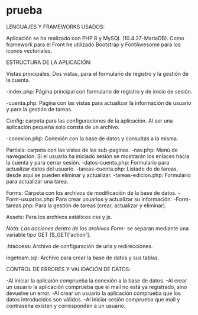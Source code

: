 # prueba

LENGUAJES Y FRAMEWORKS USADOS:

Aplicación se ha realizado con PHP 8 y MySQL (10.4.27-MariaDB). Como framework para el Front he utilizado Bootstrap y FontAwesome para los iconos vectoriales.

ESTRUCTURA DE LA APLICACIÓN: 

Vistas principales: Dos vistas, para el formulario de registro y la gestión de la cuenta.

-index.php: Página principal con formulario de registro y de inicio de sesión.

-cuenta.php: Pagina con las vistas para actualizar la información de usuario y para la gestión de tareas.
  
Config: carpeta para las configuraciones de la aplicación. Al ser una aplicación pequeña solo consta de un archivo.

-conexion.php: Conexión con la base de datos y consultas a la misma.
  
Partials: carpeta con las vistas de las sub-paginas.
  -nav.php: Menú de navegación. Si el usuario ha iniciado sesión se mostrarán los enlaces hacia la cuenta y para cerrar sesión.
  -datos-cuenta.php: Formulario para actualizar datos del usuario.
  -tareas-cuenta.php: Listado de de tareas, desde aqui se pueden eliminar y actualizar.
  -tareas-edicion.php: Formulario para actualizar una tarea.
  
Forms: Carpeta con los archivos de modificación de la base de datos.
  -Form-usuarios.php: Para crear usuarios y actualizar su información.
  -Form-tareas.php: Para la gestión de tareas (crear, actualizar y eliminar).
  
Assets: Para los archivos estáticos css y js.
  
*Nota: Las acciones dentro de los archivos Form-* se separan mediante una variable tipo GET ($_GET['action'].
 
.htaccess: Archivo de configuración de urls y redirecciones.
 
ingeteam.sql: Archivo para crear la base de datos y sus tablas.
 
 
CONTROL DE ERRORES Y VALIDACIÓN DE DATOS:
 
 -Al iniciar la aplicaión comprueba la conexión a la base de datos.
 -Al crear un usuario la aplicación comprueba que el mail no está ya registrado, sino devuelve un error.
 -Al crear un usuario la aplicación comprueba que los datos introducidos son válidos.
 -Al iniciar sesión comprueba que mail y contraseña existen y corresponden a un usuario.
